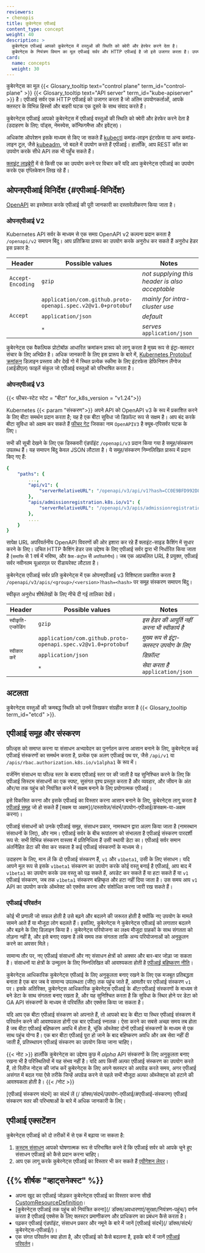 ```yaml
---
reviewers:
- chenopis
title: कुबेरनेट्स एपीआई
content_type: concept
weight: 40
description: >
  कुबेरनेट्स एपीआई आपको कुबेरनेट्स में वस्तुओं की स्थिति को क्वेरी और हेरफेर करने देता है।
  कुबेरनेट्स के नियंत्रण विमान का मूल एपीआई सर्वर और HTTP एपीआई है जो इसे उजागर करता है। उपयोगकर्ता, आपके क्लस्टर के विभिन्न भाग और बाहरी घटक सभी एपीआई सर्वर के माध्यम से एक दूसरे के साथ संवाद करते हैं।
card:
  name: concepts
  weight: 30
---
```


<!-- overview -->

कुबेरनेट्स का मूल {{< Glosary_tooltip text="control plane" term_id="control-plane" >}}
{{< Glosary_tooltip text="API server" term_id="kube-apiserver" >}} है। एपीआई सर्वर
एक HTTP एपीआई को उजागर करता है जो अंतिम उपयोगकर्ताओं, आपके क्लस्टर के विभिन्न हिस्सों और
बाहरी घटक एक दूसरे के साथ संवाद करते हैं।

कुबेरनेट्स एपीआई आपको कुबेरनेट्स में एपीआई वस्तुओं की स्थिति को क्वेरी और हेरफेर करने देता है
(उदाहरण के लिए: पॉड्स, नेमस्पेस, कॉन्फिगमैप्स और इवेंट्स)।

अधिकांश ऑपरेशन इसके माध्यम से किए जा सकते हैं
[kubectl](/docs/reference/kubectl/) कमांड-लाइन इंटरफ़ेस या अन्य
कमांड-लाइन टूल, जैसे
[kubeadm](/docs/reference/setup-tools/kubeadm/), जो बदले में उपयोग करते हैं
एपीआई। हालाँकि, आप REST कॉल का उपयोग करके सीधे API तक भी पहुँच सकते हैं।

[क्लाइंट लाइब्रेरी](/डॉक्स/संदर्भ/उपयोग-एपीआई/क्लाइंट-लाइब्रेरी/) में से किसी एक का उपयोग करने पर विचार करें
यदि आप कुबेरनेट्स एपीआई का उपयोग करके एक एप्लिकेशन लिख रहे हैं।

<!-- body -->


## ओपनएपीआई विनिर्देश {#एपीआई-विनिर्देश}

[OpenAPI](https://www.openapis.org/) का इस्तेमाल करके एपीआई की पूरी जानकारी का दस्तावेज़ीकरण किया जाता है।

### ओपनएपीआई V2

Kubernetes API सर्वर के माध्यम से एक समग्र OpenAPI v2 कल्पना प्रदान करता है
`/openapi/v2` समापन बिंदु। आप प्रतिक्रिया प्रारूप का उपयोग करके अनुरोध कर सकते हैं
अनुरोध हेडर इस प्रकार है:

<table>
  <caption style="display:none">Valid request header values for OpenAPI v2 queries</caption>
  <thead>
     <tr>
        <th>Header</th>
        <th style="min-width: 50%;">Possible values</th>
        <th>Notes</th>
     </tr>
  </thead>
  <tbody>
     <tr>
        <td><code>Accept-Encoding</code></td>
        <td><code>gzip</code></td>
        <td><em>not supplying this header is also acceptable</em></td>
     </tr>
     <tr>
        <td rowspan="3"><code>Accept</code></td>
        <td><code>application/com.github.proto-openapi.spec.v2@v1.0+protobuf</code></td>
        <td><em>mainly for intra-cluster use</em></td>
     </tr>
     <tr>
        <td><code>application/json</code></td>
        <td><em>default</em></td>
     </tr>
     <tr>
        <td><code>*</code></td>
        <td><em>serves </em><code>application/json</code></td>
     </tr>
  </tbody>
</table>

कुबेरनेट्स एक वैकल्पिक प्रोटोबॉफ़ आधारित क्रमांकन प्रारूप को लागू करता है
मुख्य रूप से इंट्रा-क्लस्टर संचार के लिए अभिप्रेत है। अधिक जानकारी के लिए
इस प्रारूप के बारे में, [Kubernetes Protobuf क्रमांकन](https://git.k8s.io/design-proposals-archive/api-machinery/protobuf.md) डिज़ाइन प्रस्ताव और देखें
गो में स्थित प्रत्येक स्कीमा के लिए इंटरफेस डेफिनिशन लैंग्वेज (आईडीएल) फाइलें
संकुल जो एपीआई वस्तुओं को परिभाषित करता है।

### ओपनएपीआई V3

{{< फीचर-स्टेट स्टेट = "बीटा" for_k8s_version = "v1.24">}}

Kubernetes {{< param "संस्करण">}} अपने API को OpenAPI v3 के रूप में प्रकाशित करने के लिए बीटा समर्थन प्रदान करता है; यह है एक
बीटा सुविधा जो डिफ़ॉल्ट रूप से सक्षम है।
आप बंद करके बीटा सुविधा को अक्षम कर सकते हैं
[फीचर गेट](/डॉक्स/संदर्भ/कमांड-लाइन-टूल्स-रेफरेंस/फीचर-गेट्स/) जिसका नाम `OpenAPIV3` है
क्यूब-एपिसर्वर घटक के लिए।

सभी की सूची देखने के लिए एक डिस्कवरी एंडपॉइंट `/openapi/v3` प्रदान किया गया है
समूह/संस्करण उपलब्ध हैं। यह समापन बिंदु केवल JSON लौटाता है। ये समूह/संस्करण
निम्नलिखित प्रारूप में प्रदान किए गए हैं:

```yaml
{
    "paths": {
        ...,
        "api/v1": {
            "serverRelativeURL": "/openapi/v3/api/v1?hash=CC0E9BFD992D8C59AEC98A1E2336F899E8318D3CF4C68944C3DEC640AF5AB52D864AC50DAA8D145B3494F75FA3CFF939FCBDDA431DAD3CA79738B297795818CF"
        },
        "apis/admissionregistration.k8s.io/v1": {
            "serverRelativeURL": "/openapi/v3/apis/admissionregistration.k8s.io/v1?hash=E19CC93A116982CE5422FC42B590A8AFAD92CDE9AE4D59B5CAAD568F083AD07946E6CB5817531680BCE6E215C16973CD39003B0425F3477CFD854E89A9DB6597"
        },
        ....
    }
}
```

<!-- संपादकों के लिए: सिंटैक्स हाइलाइट त्रुटि को रोकने के लिए जानबूझकर यहां json के बजाय yaml का उपयोग करें। -->

सापेक्ष URL अपरिवर्तनीय OpenAPI विवरणों की ओर इशारा कर रहे हैं
क्लाइंट-साइड कैशिंग में सुधार करने के लिए। उचित HTTP कैशिंग हेडर
उस उद्देश्य के लिए एपीआई सर्वर द्वारा भी निर्धारित किया जाता है (`समाप्ति` से 1 वर्ष में
भविष्य, और `कैश-कंट्रोल` से `अपरिवर्तनीय`)। जब एक अप्रचलित URL है
प्रयुक्त, एपीआई सर्वर नवीनतम यूआरएल पर रीडायरेक्ट लौटाता है।

कुबेरनेट्स एपीआई सर्वर प्रति कुबेरनेट्स में एक ओपनएपीआई v3 विशिष्टता प्रकाशित करता है
`/openapi/v3/apis/<group>/<version>?hash=<hash>` पर समूह संस्करण
समापन बिंदु।

स्वीकृत अनुरोध शीर्षलेखों के लिए नीचे दी गई तालिका देखें।

<table>
  <caption style="display:none">Valid request header values for OpenAPI v3 queries</caption>
  <thead>
     <tr>
        <th>Header</th>
        <th style="min-width: 50%;">Possible values</th>
        <th>Notes</th>
     </tr>
  </thead>
  <tbody>
     <tr>
        <td><code>स्वीकृति-एन्कोडिंग</code></td>
        <td><code>gzip</code></td>
        <td><em>इस हेडर की आपूर्ति नहीं करना भी स्वीकार्य है</em></td>
     </tr>
     <tr>
        <td Rowspan="3"><code>स्वीकार करें</code></td>
        <td><code>application/com.github.proto-openapi.spec.v2@v1.0+protobuf</code></td>
        <td><em>मुख्य रूप से इंट्रा-क्लस्टर उपयोग के लिए</em></td>
     </tr>
     <tr>
        <td><code>application/json</code></td>
        <td><em>डिफ़ॉल्ट</em></td>
     </tr>
     <tr>
        <td><code>*</code></td>
        <td><em>सेवा करता है </em><code>application/json</code></td>
     </tr>
  </tbody>
</table>

## अटलता

कुबेरनेट्स वस्तुओं की क्रमबद्ध स्थिति को उनमें लिखकर संग्रहीत करता है
{{< Glosary_tooltip term_id="etcd" >}}.

## एपीआई समूह और संस्करण

फ़ील्ड्स को समाप्त करना या संसाधन अभ्यावेदन का पुनर्गठन करना आसान बनाने के लिए,
कुबेरनेट्स कई एपीआई संस्करणों का समर्थन करता है, प्रत्येक एक अलग एपीआई पथ पर, जैसे
`/api/v1` या `/apis/rbac.authorization.k8s.io/v1alpha1` के रूप में।

वर्जनिंग संसाधन या फील्ड स्तर के बजाय एपीआई स्तर पर की जाती है
यह सुनिश्चित करने के लिए कि एपीआई सिस्टम संसाधनों का एक स्पष्ट, सुसंगत दृश्य प्रस्तुत करता है
और व्यवहार, और जीवन के अंत और/या तक पहुंच को नियंत्रित करने में सक्षम बनाने के लिए
प्रयोगात्मक एपीआई।

इसे विकसित करना और इसके एपीआई का विस्तार करना आसान बनाने के लिए, कुबेरनेट्स लागू करता है
[एपीआई समूह](/दस्तावेज़/संदर्भ/उपयोग-एपीआई/#एपीआई-समूह) जो हो सकते हैं
[सक्षम या अक्षम](/दस्तावेज़/संदर्भ/उपयोग-एपीआई/#सक्षम-या-अक्षम करना)।

एपीआई संसाधनों को उनके एपीआई समूह, संसाधन प्रकार, नामस्थान द्वारा अलग किया जाता है
(नामस्थान संसाधनों के लिए), और नाम। एपीआई सर्वर के बीच रूपांतरण को संभालता है
एपीआई संस्करण पारदर्शी रूप से: सभी विभिन्न संस्करण वास्तव में प्रतिनिधित्व हैं
उसी स्थायी डेटा का। एपीआई सर्वर समान अंतर्निहित डेटा की सेवा कर सकता है
कई एपीआई संस्करणों के माध्यम से।

उदाहरण के लिए, मान लें कि दो एपीआई संस्करण हैं, `v1` और `v1beta1`, उसी के लिए
संसाधन। यदि आपने मूल रूप से इसके `v1beta1` संस्करण का उपयोग करके कोई वस्तु बनाई है
एपीआई, आप बाद में `v1beta1` का उपयोग करके उस वस्तु को पढ़ सकते हैं, अपडेट कर सकते हैं या हटा सकते हैं
या `v1` एपीआई संस्करण, जब तक `v1beta1` संस्करण बहिष्कृत और हटा नहीं दिया जाता है।
उस समय आप `v1` API का उपयोग करके ऑब्जेक्ट को एक्सेस करना और संशोधित करना जारी रख सकते हैं।

### एपीआई परिवर्तन

कोई भी प्रणाली जो सफल होती है उसे बढ़ने और बदलने की जरूरत होती है क्योंकि नए उपयोग के मामले सामने आते हैं या मौजूदा लोग बदलते हैं।
इसलिए, कुबेरनेट्स ने कुबेरनेट्स एपीआई को लगातार बदलने और बढ़ने के लिए डिज़ाइन किया है।
कुबेरनेट्स परियोजना का लक्ष्य मौजूदा ग्राहकों के साथ संगतता को तोड़ना नहीं है, और इसे बनाए रखना है
लंबे समय तक संगतता ताकि अन्य परियोजनाओं को अनुकूलन करने का अवसर मिले।

सामान्य तौर पर, नए एपीआई संसाधनों और नए संसाधन क्षेत्रों को अक्सर और बार-बार जोड़ा जा सकता है।
संसाधनों या क्षेत्रों के उन्मूलन के लिए निम्नलिखित की आवश्यकता होती है
[एपीआई बहिष्करण नीति](/दस्तावेज़/संदर्भ/उपयोग-एपीआई/ह्रास-नीति/)।

कुबेरनेट्स आधिकारिक कुबेरनेट्स एपीआई के लिए अनुकूलता बनाए रखने के लिए एक मजबूत प्रतिबद्धता बनाता है
एक बार जब वे सामान्य उपलब्धता (जीए) तक पहुंच जाते हैं, आमतौर पर एपीआई संस्करण `v1` पर। इसके अतिरिक्त,
कुबेरनेट्स आधिकारिक कुबेरनेट्स एपीआई के _बीटा_ एपीआई संस्करणों के माध्यम से बने डेटा के साथ संगतता बनाए रखता है,
और यह सुनिश्चित करता है कि सुविधा के स्थिर होने पर डेटा को GA API संस्करणों के माध्यम से परिवर्तित और एक्सेस किया जा सकता है।

यदि आप एक बीटा एपीआई संस्करण को अपनाते हैं, तो आपको बाद के बीटा या स्थिर एपीआई संस्करण में परिवर्तन करने की आवश्यकता होगी
एक बार एपीआई स्नातक। ऐसा करने का सबसे अच्छा समय तब होता है जब बीटा एपीआई बहिष्करण अवधि में होता है,
चूंकि ऑब्जेक्ट दोनों एपीआई संस्करणों के माध्यम से एक साथ पहुंच योग्य हैं। एक बार बीटा एपीआई पूरा हो जाने के बाद
बहिष्करण अवधि और अब सेवा नहीं दी जाती है, प्रतिस्थापन एपीआई संस्करण का उपयोग किया जाना चाहिए।

{{< नोट >}}
हालाँकि कुबेरनेट्स का उद्देश्य कुछ में _alpha_ API संस्करणों के लिए अनुकूलता बनाए रखना भी है
परिस्थितियों में यह संभव नहीं है। यदि आप किसी अल्फा एपीआई संस्करण का उपयोग करते हैं, तो रिलीज नोट्स की जांच करें
कुबेरनेट्स के लिए अपने क्लस्टर को अपग्रेड करते समय, अगर एपीआई असंगत में बदल गया
ऐसे तरीके जिन्हें अपग्रेड करने से पहले सभी मौजूदा अल्फा ऑब्जेक्ट्स को हटाने की आवश्यकता होती है।
{{< /नोट >}}

[एपीआई संस्करण संदर्भ] का संदर्भ लें (/ डॉक्स/संदर्भ/उपयोग-एपीआई/#एपीआई-संस्करण)
एपीआई संस्करण स्तर की परिभाषाओं के बारे में अधिक जानकारी के लिए।

## एपीआई एक्सटेंशन

कुबेरनेट्स एपीआई को दो तरीकों में से एक में बढ़ाया जा सकता है:

1. [कस्टम संसाधन](/दस्तावेज़/अवधारणाएं/विस्तार-कुबेरनेट्स/एपीआई-एक्सटेंशन/कस्टम-संसाधन/)
   आपको घोषणात्मक रूप से परिभाषित करने दें कि एपीआई सर्वर को आपके चुने हुए संसाधन एपीआई को कैसे प्रदान करना चाहिए।
1. आप एक लागू करके कुबेरनेट्स एपीआई का विस्तार भी कर सकते हैं
   [एग्रीगेशन लेयर](/डॉक्स/कॉन्सेप्ट्स/एक्सटेंड-कुबेरनेट्स/एपीआई-एक्सटेंशन/एपिसर्वर-एग्रीगेशन/)।

## {{% शीर्षक "व्हाट्सनेक्स्ट" %}}

- अपना खुद का एपीआई जोड़कर कुबेरनेट्स एपीआई का विस्तार करना सीखें
  [CustomResourceDefinition](/दस्तावेज़/कार्य/विस्तार-कुबेरनेट्स/कस्टम-संसाधन/कस्टम-संसाधन-परिभाषा/)।
- [कुबेरनेट्स एपीआई तक पहुंच को नियंत्रित करना](/ डॉक्स/अवधारणाएं/सुरक्षा/नियंत्रण-पहुंच/) वर्णन करता है
  एपीआई एक्सेस के लिए क्लस्टर प्रमाणीकरण और प्राधिकरण का प्रबंधन कैसे करता है।
- पढ़कर एपीआई एंडपॉइंट, संसाधन प्रकार और नमूने के बारे में जानें
  [एपीआई संदर्भ](/ डॉक्स/संदर्भ/कुबेरनेट्स-एपीआई/)।
- एक संगत परिवर्तन क्या होता है, और एपीआई को कैसे बदलना है, इसके बारे में जानें
  [एपीआई परिवर्तन](https://git.k8s.io/community/contributors/devel/sig-architecture/api_changes.md#readme)।

  

